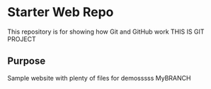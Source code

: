 # Starter Web Repo

This repository is for showing how Git and GitHub work
THIS IS GIT PROJECT
## Purpose

Sample website with plenty of files for demosssss
MyBRANCH